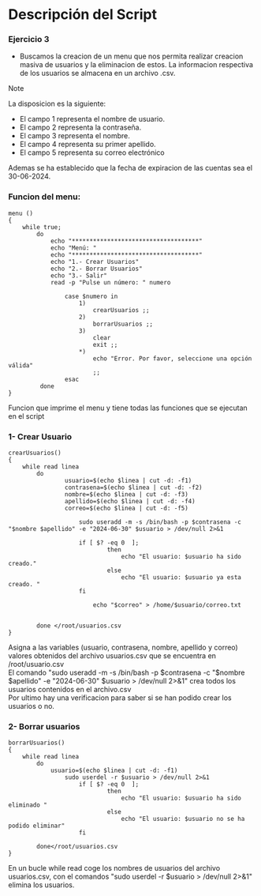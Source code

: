 # Descripción del Script
### Ejercicio 3
- Buscamos la creacion de un menu que nos permita realizar creacion masiva de usuarios y la eliminacion de estos. La informacion respectiva de los usuarios se almacena en un archivo .csv.


> [!NOTE]
> La disposicion es la siguiente:
> - El campo 1 representa el nombre de usuario.
> - El campo 2 representa la contraseña.
> - El campo 3 representa el nombre.
> - El campo 4 representa su primer apellido.
> - El campo 5 representa su correo electrónico

Ademas se ha establecido que la fecha de expiracion de las cuentas sea el 30-06-2024. 
<br>

### Funcion del menu:
````
menu ()
{
	while true;
		do
		   	echo "************************************"
			echo "Menú: "
			echo "************************************"
			echo "1.- Crear Usuarios"
			echo "2.- Borrar Usuarios"
			echo "3.- Salir"
			read -p "Pulse un número: " numero
	
				case $numero in
					1)
						crearUsuarios ;;
					2)
						borrarUsuarios ;;
					3)
						clear
						exit ;;
					*)
						echo "Error. Por favor, seleccione una opción válida"
						;;
				esac
  		 done
}
````
Funcion que imprime el menu y tiene todas las funciones que se ejecutan en el script
<br>

### 1- Crear Usuario

````
crearUsuarios() 
{
	while read linea
		do
	    		usuario=$(echo $linea | cut -d: -f1)
	    		contrasena=$(echo $linea | cut -d: -f2)
	    		nombre=$(echo $linea | cut -d: -f3)
	    		apellido=$(echo $linea | cut -d: -f4)
	    		correo=$(echo $linea | cut -d: -f5)

    				sudo useradd -m -s /bin/bash -p $contrasena -c "$nombre $apellido" -e "2024-06-30" $usuario > /dev/null 2>&1
		
					if [ $? -eq 0  ];
	    					then 
	    						echo "El usuario: $usuario ha sido creado."
	    					else
	    						echo "El usuario: $usuario ya esta creado. "
					fi
	
						echo "$correo" > /home/$usuario/correo.txt

    	
		done </root/usuarios.csv
}
````
Asigna a las variables (usuario, contrasena, nombre, apellido y correo) valores obtenidos del archivo usuarios.csv que se encuentra en /root/usuario.csv 
<br>
El comando "sudo useradd -m -s /bin/bash -p $contrasena -c "$nombre $apellido" -e "2024-06-30" $usuario > /dev/null 2>&1" crea todos los usuarios contenidos en el archivo.csv
<br>
Por ultimo hay una verificacion para saber si se han podido crear los usuarios o no.
<br>
### 2- Borrar usuarios
````
borrarUsuarios() 
{
	while read linea
   		do
   			usuario=$(echo $linea | cut -d: -f1)
   	 			sudo userdel -r $usuario > /dev/null 2>&1
   	 				if [ $? -eq 0  ];
    						then 
    							echo "El usuario: $usuario ha sido eliminado "
    						else
    							echo "El usuario: $usuario no se ha podido eliminar"
   					fi
   		
		done</root/usuarios.csv
}
````
En un bucle while read coge los nombres de usuarios del archivo usuarios.csv, con el comandos "sudo userdel -r $usuario > /dev/null 2>&1" elimina los usuarios.
